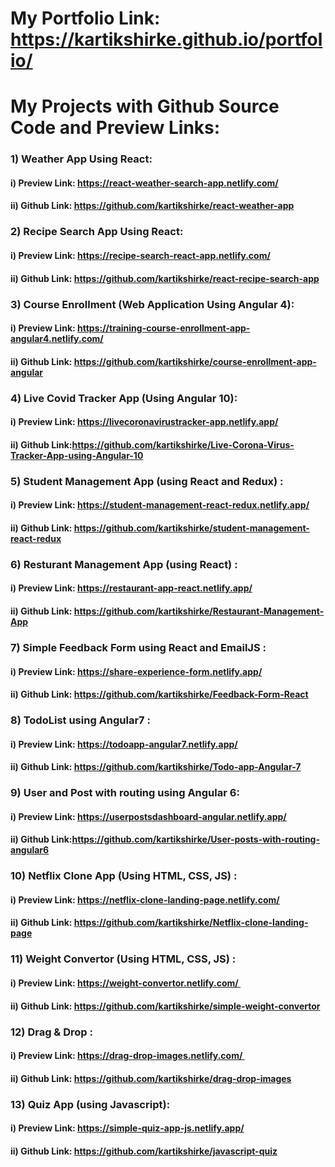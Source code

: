 # My Portfolio Link: https://kartikshirke.github.io/portfolio/

 # My Projects with Github Source Code and Preview Links:

 ### 1) Weather App Using React:
   #### i) Preview Link: https://react-weather-search-app.netlify.com/
   #### ii) Github Link: https://github.com/kartikshirke/react-weather-app
    
 ### 2) Recipe Search App Using React: 
   #### i) Preview Link: https://recipe-search-react-app.netlify.com/ 
   #### ii) Github Link: https://github.com/kartikshirke/react-recipe-search-app
 
 ### 3) Course Enrollment (Web Application Using Angular 4): 
   #### i) Preview Link: https://training-course-enrollment-app-angular4.netlify.com/   
   #### ii) Github Link: https://github.com/kartikshirke/course-enrollment-app-angular
 
 ### 4) Live Covid Tracker App (Using Angular 10): 
   ####  i) Preview Link: https://livecoronavirustracker-app.netlify.app/ 
   #### ii) Github Link:https://github.com/kartikshirke/Live-Corona-Virus-Tracker-App-using-Angular-10

 ### 5) Student Management App (using React and Redux) : 
   #### i) Preview Link: https://student-management-react-redux.netlify.app/  
   #### ii) Github Link: https://github.com/kartikshirke/student-management-react-redux
 
 ### 6) Resturant Management App  (using React) : 
   #### i) Preview Link: https://restaurant-app-react.netlify.app/
   #### ii) Github Link: https://github.com/kartikshirke/Restaurant-Management-App
 
 ### 7) Simple Feedback Form using React and EmailJS : 
   #### i) Preview Link: https://share-experience-form.netlify.app/  
   #### ii) Github Link: https://github.com/kartikshirke/Feedback-Form-React
 
 ### 8) TodoList using Angular7 :
   #### i) Preview Link: https://todoapp-angular7.netlify.app/ 
   #### ii) Github Link: https://github.com/kartikshirke/Todo-app-Angular-7
 
 ### 9) User and Post with routing using Angular 6: 
   #### i) Preview Link: https://userpostsdashboard-angular.netlify.app/ 
   #### ii) Github Link:https://github.com/kartikshirke/User-posts-with-routing-angular6
 
 ### 10) Netflix Clone App (Using HTML, CSS, JS) : 
   #### i) Preview Link: https://netflix-clone-landing-page.netlify.com/ 
   #### ii) Github Link: https://github.com/kartikshirke/Netflix-clone-landing-page
 
 ### 11) Weight Convertor (Using HTML, CSS, JS) :  
   #### i) Preview Link: https://weight-convertor.netlify.com/   
   #### ii) Github Link: https://github.com/kartikshirke/simple-weight-convertor
 
 ### 12) Drag & Drop : 
   #### i) Preview Link: https://drag-drop-images.netlify.com/  
   #### ii) Github Link: https://github.com/kartikshirke/drag-drop-images
 
 ### 13) Quiz App (using Javascript): 
   #### i) Preview Link: https://simple-quiz-app-js.netlify.app/  
   #### ii) Github Link: https://github.com/kartikshirke/javascript-quiz
 




